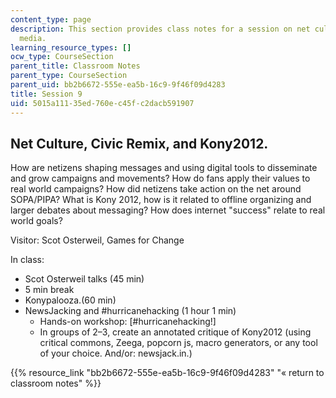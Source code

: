 ```yaml
---
content_type: page
description: This section provides class notes for a session on net culture and civic
  media.
learning_resource_types: []
ocw_type: CourseSection
parent_title: Classroom Notes
parent_type: CourseSection
parent_uid: bb2b6672-555e-ea5b-16c9-9f46f09d4283
title: Session 9
uid: 5015a111-35ed-760e-c45f-c2dacb591907
---
```


Net Culture, Civic Remix, and Kony2012.
---------------------------------------

How are netizens shaping messages and using digital tools to disseminate and grow campaigns and movements? How do fans apply their values to real world campaigns? How did netizens take action on the net around SOPA/PIPA? What is Kony 2012, how is it related to offline organizing and larger debates about messaging? How does internet "success" relate to real world goals?

Visitor: Scot Osterweil, Games for Change

In class:

*   Scot Osterweil talks (45 min)
*   5 min break
*   Konypalooza.(60 min)
*   NewsJacking and #hurricanehacking (1 hour 1 min)
    *   Hands-on workshop: \[#hurricanehacking!\]
    *   In groups of 2–3, create an annotated critique of Kony2012 (using critical commons, Zeega, popcorn js, macro generators, or any tool of your choice. And/or: newsjack.in.)

{{% resource_link "bb2b6672-555e-ea5b-16c9-9f46f09d4283" "« return to classroom notes" %}}